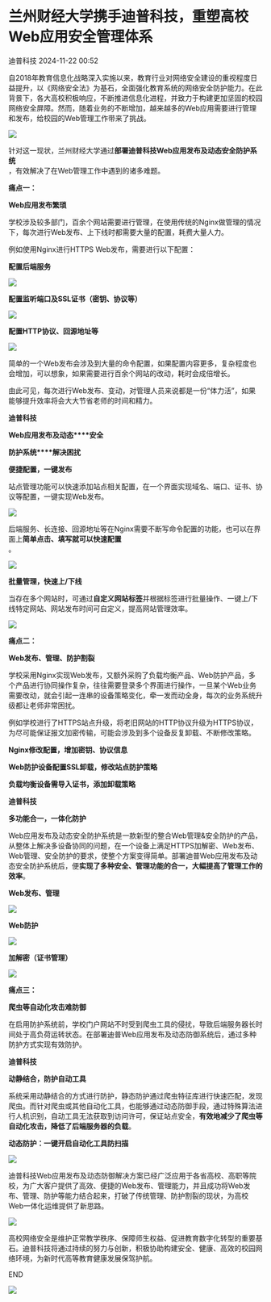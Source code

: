 #  兰州财经大学携手迪普科技，重塑高校Web应用安全管理体系   
 迪普科技   2024-11-22 00:52  
  
自2018年教育信息化战略深入实施以来，教育行业对网络安全建设的重视程度日益提升，以《网络安全法》为基石，全面强化教育系统的网络安全防护能力。在此背景下，各大高校积极响应，不断推进信息化进程，并致力于构建更加坚固的校园网络安全屏障。然而，随着业务的不断增加，越来越多的Web应用需要进行管理和发布，给校园的Web管理工作带来了挑战。  
  
![](https://mmbiz.qpic.cn/sz_mmbiz_jpg/X7M4u244hszwshsruOG6azcMt5f0Mp0UicicG8nYALOWehVAOeypcNV7M5f6fjSfPwhvNmicWtplh9a0v4YHVP2aQ/640?wx_fmt=jpeg&from=appmsg "")  
  
针对这一现状，兰州财经大学通过**部署迪普科技Web应用发布及动态安全防护系统**  
，有效解决了在Web管理工作中遇到的诸多难题。  
  
  
**痛点一：**  
  
**Web应用发布繁琐**  
  
  
学校涉及较多部门，百余个网站需要进行管理，在使用传统的Nginx做管理的情况下，每次进行Web发布、上下线时都需要大量的配置，耗费大量人力。  
  
例如使用Nginx进行HTTPS Web发布，需要进行以下配置：  
  
  
**配置后端服务**  
  
![](https://mmbiz.qpic.cn/sz_mmbiz_png/X7M4u244hszwshsruOG6azcMt5f0Mp0UDtRRRv69cRMvUVNZt9kZHiaYqX79meWRfGzLibJ9P4VCS7icNyApAe9OA/640?wx_fmt=png&from=appmsg "")  
  
  
**配置监听端口及SSL证书（密钥、协议等）**  
  
![](https://mmbiz.qpic.cn/sz_mmbiz_png/X7M4u244hszwshsruOG6azcMt5f0Mp0UPKvEiamRU79D7TWD2DnFiabdpQdU5LKiaGoAcMYrQjDJ5KJDnM8trflIg/640?wx_fmt=png&from=appmsg "")  
  
  
**配置HTTP协议、回源地址等**  
  
![](https://mmbiz.qpic.cn/sz_mmbiz_png/X7M4u244hszwshsruOG6azcMt5f0Mp0UlFuADtq7BgGKZ3dMhGP2U2Xf9ZMuxsFBBrjhzN14aEmeSKicG6opGrw/640?wx_fmt=png&from=appmsg "")  
  
简单的一个Web发布会涉及到大量的命令配置，如果配置内容更多，复杂程度也会增加，可以想象，如果需要进行百余个网站的改动，耗时会成倍增长。  
  
由此可见，每次进行Web发布、变动，对管理人员来说都是一份“体力活”，如果能够提升效率将会大大节省老师的时间和精力。  
  
  
**迪普科技**  
  
**Web应用发布及动态****安全**  
  
**防护系统****解决困扰**  
  
  
  
**便捷配置，一键发布**  
  
站点管理功能可以快速添加站点相关配置，在一个界面实现域名、端口、证书、协议等配置，一键实现Web发布。  
  
![](https://mmbiz.qpic.cn/sz_mmbiz_png/X7M4u244hszwshsruOG6azcMt5f0Mp0UZdicPiakyGL2G49HQ96C4je8ibk8GuPIzcgOibzPX9VKnNIzsVNfiaN9GQQ/640?wx_fmt=png&from=appmsg "")  
  
后端服务、长连接、回源地址等在Nginx需要不断写命令配置的功能，也可以在界面上**简单点击、填写就可以快速配置**  
。  
  
![](https://mmbiz.qpic.cn/sz_mmbiz_png/X7M4u244hszwshsruOG6azcMt5f0Mp0UeZlWfZWyNwwjcX2J3nBWmiaQMF7ldmU8v3qwqkhYQkVXIXgkwp1wuoA/640?wx_fmt=png&from=appmsg "")  
  
  
**批量管理，快速上/下线**  
  
当存在多个网站时，可通过**自定义网站标签**并根据标签进行批量操作、一键上/下线特定网站、网站发布时间可自定义，提高网站管理效率。  
  
![](https://mmbiz.qpic.cn/sz_mmbiz_png/X7M4u244hszwshsruOG6azcMt5f0Mp0UtGKxJgbicb69jwTdh1Z6UrvaQcyJruWibRL1vZ0QpHWdaQGxnV8EV9bw/640?wx_fmt=png&from=appmsg "")  
  
  
  
**痛点二：**  
  
**Web发布、管理、防护割裂**  
  
  
学校采用Nginx实现Web发布，又额外采购了负载均衡产品、Web防护产品，多个产品进行协同操作复杂，往往需要登录多个界面进行操作，一旦某个Web业务需要改动，就会引起一连串的设备策略变化，牵一发而动全身，每次的业务系统升级都让老师非常困扰。  
  
例如学校进行了HTTPS站点升级，将老旧网站的HTTP协议升级为HTTPS协议，为尽可能保证报文加密传输，可能会涉及到多个设备反复卸载、不断修改策略。  
  
**Nginx修改配置，增加密钥、协议信息**  
  
  
**Web防护设备配置SSL卸载，修改站点防护策略**  
  
  
**负载均衡设备需导入证书，添加卸载策略**  
  
**迪普科技**  
  
**多功能合一，一体化防护**  
  
  
Web应用发布及动态安全防护系统是一款新型的整合Web管理&安全防护的产品，从整体上解决多设备协同的问题，在一个设备上满足HTTPS加解密、Web发布、Web管理、安全防护的要求，使整个方案变得简单。部署迪普Web应用发布及动态安全防护系统后，便**实现了多种安全、管理功能的合一，大幅提高了管理工作的效率**。  
  
**Web发布、管理**  
  
  
  
  
![](https://mmbiz.qpic.cn/sz_mmbiz_png/X7M4u244hszwshsruOG6azcMt5f0Mp0UYIqLIkvOqFhnEW7M3lhRyVCd7Pibd7UBG64t9VKthVuMbcMkSZA6MNA/640?wx_fmt=png&from=appmsg "")  
  
**Web防护**  
  
  
  
  
![](https://mmbiz.qpic.cn/sz_mmbiz_png/X7M4u244hszwshsruOG6azcMt5f0Mp0U3SVhApSu8AGAu2JiaVJD2AI9gxHlzm33ZBFk5xBZNQeF6GT2ThVY5CQ/640?wx_fmt=png&from=appmsg "")  
  
**加解密（证书管理）**  
  
  
  
  
![](https://mmbiz.qpic.cn/sz_mmbiz_png/X7M4u244hszwshsruOG6azcMt5f0Mp0UAh2b6nemmQaX5KbUS2Mc5zuNibM4mWVQ8tNJFaFO6vxsJGF1oDFP6yg/640?wx_fmt=png&from=appmsg "")  
  
  
  
**痛点三：**  
  
**爬虫等自动化攻击难防御**  
  
  
在启用防护系统前，学校门户网站不时受到爬虫工具的侵扰，导致后端服务器长时间处于高负荷运转状态。在部署迪普Web应用发布及动态防御系统后，通过多种防护方式实现有效防护。  
  
  
**迪普科技**  
  
**动静结合，防护自动工具**  
  
  
系统采用动静结合的方式进行防护，静态防护通过爬虫特征库进行快速匹配，发现爬虫。而针对爬虫或其他自动化工具，也能够通过动态防御手段，通过特殊算法进行人机识别，自动工具无法获取到访问许可，保证站点安全，**有效地减少了爬虫等自动化攻击，降低了后端服务器的负载**。  
  
**动态防护：一键开启自动化工具防扫描**  
  
  
  
  
![](https://mmbiz.qpic.cn/sz_mmbiz_png/X7M4u244hszwshsruOG6azcMt5f0Mp0UIplr6qiaqwoJsnQVVCuaDIc563nfbDmRM0rZxbRckAa6dSwCa6fLgOw/640?wx_fmt=png&from=appmsg "")  
  
  
迪普科技Web应用发布及动态防御解决方案已经广泛应用于各省高校、高职等院校，为广大客户提供了高效、便捷的Web发布、管理能力，并且成功将Web发布、管理、防护等能力结合起来，打破了传统管理、防护割裂的现状，为高校Web一体化运维提供了新思路。  
  
![](https://mmbiz.qpic.cn/sz_mmbiz_gif/X7M4u244hszwshsruOG6azcMt5f0Mp0Um9Nps4gl39RkaomibvVbIhUDK9Bic8heLkwLq3iaHADrn2XD6EiaK6benQ/640?wx_fmt=gif&from=appmsg "")  
  
高校网络安全是维护正常教学秩序、保障师生权益、促进教育数字化转型的重要基石。迪普科技将通过持续的努力与创新，积极协助构建安全、健康、高效的校园网络环境，为新时代高等教育健康发展保驾护航。  
  
  
END  
  
  
![](https://mmbiz.qpic.cn/sz_mmbiz_gif/X7M4u244hszwshsruOG6azcMt5f0Mp0UwkGcxicrBiboRD0WUg5D7RoVypaTguVXtaiapN54n07l0tym8XiczOIMYg/640?wx_fmt=gif&from=appmsg "")  
  
  
